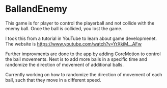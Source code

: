 # BallandEnemy

This game is for player to control the playerball and not collide with the enemy ball. Once the ball is collided, you lost the game. 

I took this from a tutorial in YouTube to learn about game developmenet. The website is https://www.youtube.com/watch?v=YrXkiM__AFw

Further improvments are done to the app by adding CoreMotion to control the ball movements. Next is to add more balls in a specific time and randomize the direction of movement of additional balls. 

Currently working on how to randomize the direction of movement of each ball, such that they move in a different speed.
